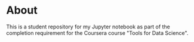 # About

This is a student repository for my Jupyter notebook as part of the completion requirement for the Coursera course "Tools for Data Science".
